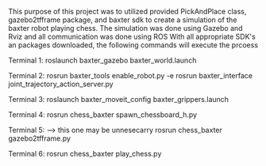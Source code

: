 This purpose of this project was to utilized provided PickAndPlace class, gazebo2tfframe package, and baxter sdk to create a simulation of the baxter robot playing chess.
The simulation was done using Gazebo and Rviz and all communication was done using ROS
With all appropriate SDK's an packages downloaded, the following commands will execute the prcoess

Terminal 1:
  roslaunch baxter_gazebo baxter_world.launch

Terminal 2:
  rosrun baxter_tools enable_robot.py -e
  rosrun baxter_interface joint_trajectory_action_server.py

Terminal 3:
  roslaunch baxter_moveit_config baxter_grippers.launch

Terminal 4:
  rosrun chess_baxter spawn_chessboard_h.py

Terminal 5: --> this one may be unnesecarry
  rosrun chess_baxter gazebo2tfframe.py

Terminal 6:
  rosrun chess_baxter play_chess.py
